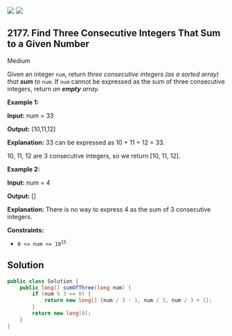 [![](https://img.shields.io/github/stars/javadev/LeetCode-in-Java?label=Stars&style=flat-square)](https://github.com/javadev/LeetCode-in-Java)
[![](https://img.shields.io/github/forks/javadev/LeetCode-in-Java?label=Fork%20me%20on%20GitHub%20&style=flat-square)](https://github.com/javadev/LeetCode-in-Java/fork)

## 2177\. Find Three Consecutive Integers That Sum to a Given Number

Medium

Given an integer `num`, return _three consecutive integers (as a sorted array)_ _that **sum** to_ `num`. If `num` cannot be expressed as the sum of three consecutive integers, return _an **empty** array._

**Example 1:**

**Input:** num = 33

**Output:** [10,11,12]

**Explanation:** 33 can be expressed as 10 + 11 + 12 = 33. 

10, 11, 12 are 3 consecutive integers, so we return [10, 11, 12]. 

**Example 2:**

**Input:** num = 4

**Output:** []

**Explanation:** There is no way to express 4 as the sum of 3 consecutive integers. 

**Constraints:**

*   <code>0 <= num <= 10<sup>15</sup></code>

## Solution

```java
public class Solution {
    public long[] sumOfThree(long num) {
        if (num % 3 == 0) {
            return new long[] {num / 3 - 1, num / 3, num / 3 + 1};
        }
        return new long[0];
    }
}
```